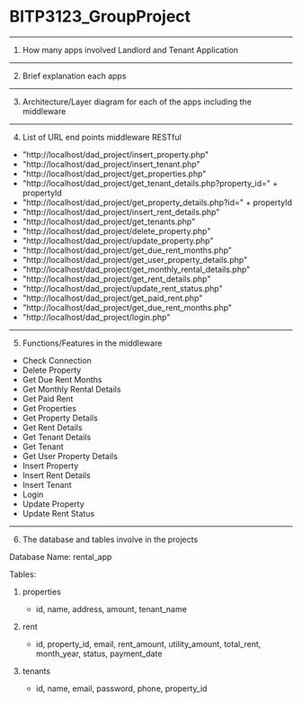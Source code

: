 # BITP3123_GroupProject

---------------------------------------------------------------------------------------------

1. How many apps involved
Landlord and Tenant Application

---------------------------------------------------------------------------------------------

2. Brief explanation each apps

---------------------------------------------------------------------------------------------

3. Architecture/Layer diagram for each of the apps including the middleware

---------------------------------------------------------------------------------------------

4. List of URL end points middleware RESTful

- "http://localhost/dad_project/insert_property.php"
- "http://localhost/dad_project/insert_tenant.php"
- "http://localhost/dad_project/get_properties.php"
- "http://localhost/dad_project/get_tenant_details.php?property_id=" + propertyId
- "http://localhost/dad_project/get_property_details.php?id=" + propertyId
- "http://localhost/dad_project/insert_rent_details.php"
- "http://localhost/dad_project/get_tenants.php"
- "http://localhost/dad_project/delete_property.php"
- "http://localhost/dad_project/update_property.php"
- "http://localhost/dad_project/get_due_rent_months.php"
- "http://localhost/dad_project/get_user_property_details.php"
- "http://localhost/dad_project/get_monthly_rental_details.php"
- "http://localhost/dad_project/get_rent_details.php"
- "http://localhost/dad_project/update_rent_status.php"
- "http://localhost/dad_project/get_paid_rent.php"
- "http://localhost/dad_project/get_due_rent_months.php"
- "http://localhost/dad_project/login.php"

---------------------------------------------------------------------------------------------

5. Functions/Features in the middleware

- Check Connection
- Delete Property
- Get Due Rent Months
- Get Monthly Rental Details
- Get Paid Rent
- Get Properties
- Get Property Details
- Get Rent Details
- Get Tenant Details
- Get Tenant
- Get User Property Details
- Insert Property
- Insert Rent Details
- Insert Tenant
- Login
- Update Property
- Update Rent Status

---------------------------------------------------------------------------------------------

6. The database and tables involve in the projects

Database Name: rental_app

Tables: 
1. properties
   - id, name, address, amount, tenant_name
     
2. rent
   - id, property_id, email, rent_amount, utility_amount, total_rent, month_year, status, payment_date
     
3. tenants
   - id, name, email, password, phone, property_id
